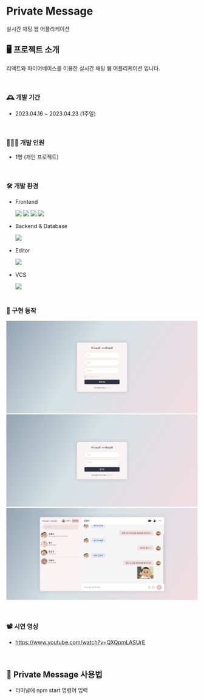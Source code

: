 # Private Message
실시간 채팅 웹 어플리케이션

## 🖥️ 프로젝트 소개
리액트와 파이어베이스를 이용한 실시간 채팅 웹 어플리케이션 입니다.

<br>

### 🕰️ 개발 기간
- 2023.04.16 ~ 2023.04.23 (1주일)

<br>

### 👩🏻‍💻 개발 인원
- 1명 (개인 프로젝트)

<br>

### 🛠️ 개발 환경
- <div>Frontend </div>
&nbsp;&nbsp;&nbsp;&nbsp;&nbsp;
<img src="https://img.shields.io/badge/HTML-black?style=flat&logo=html5&logoColor=red"/>
<img src="https://img.shields.io/badge/SCSS-black?style=flat&logo=sass&logoColor=pink"/>
<img src="https://img.shields.io/badge/JavaScript-black?style=flat&logo=JavaScript&logoColor=yellow"/>
<img src="https://img.shields.io/badge/React-black?style=flat&logo=react&logoColor=blue"/>

- <div>Backend & Database </div>
&nbsp;&nbsp;&nbsp;&nbsp;&nbsp;
<img src="https://img.shields.io/badge/Firebase-lightgray?style=flat&logo=Firebase&logoColor=yellow"/>

- <div>Editor </div>
&nbsp;&nbsp;&nbsp;&nbsp;&nbsp;
<img src="https://img.shields.io/badge/VS Code-blue?style=flat&logo=visual studio&logoColor=darkblue"/>

- <div>VCS</div>
&nbsp;&nbsp;&nbsp;&nbsp;&nbsp;
<img src="https://img.shields.io/badge/github-purple?style=flat&logo=github&logoColor=black"/>
<br><br>

### 🔎 구현 동작
![Register](/src/img/register.jpg)
![Login](/src/img/login.jpg)
![Main](/src/img/main.jpg)

<br>

### 📽️ 시연 영상
- https://www.youtube.com/watch?v=QXQpmLASUrE

<br>

## 📑 Private Message 사용법
- 터미널에 npm start 명령어 입력
